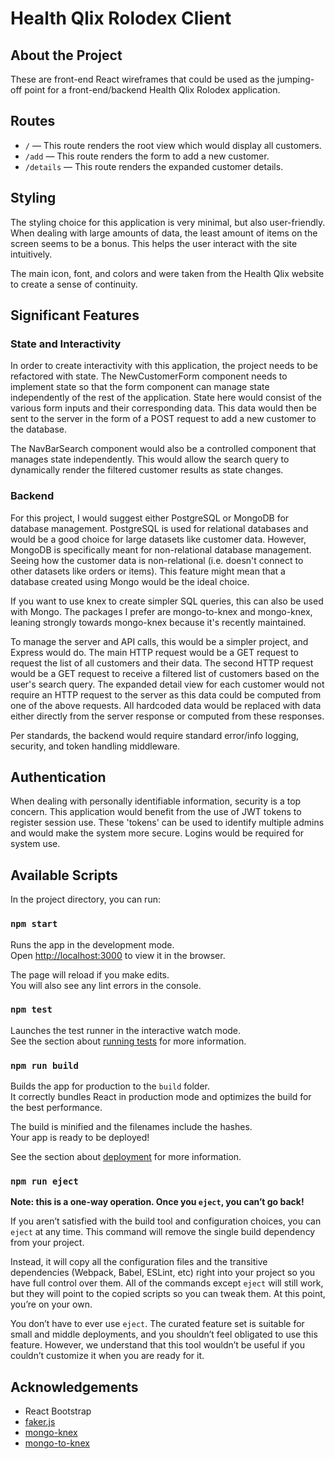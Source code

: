 # Health Qlix Rolodex Client

## About the Project

These are front-end React wireframes that could be used as the jumping-off point for a front-end/backend Health Qlix Rolodex application.

## Routes
- ```/``` — This route renders the root view which would display all customers.
- ```/add``` — This route renders the form to add a new customer.
- ```/details``` — This route renders the expanded customer details.

## Styling

The styling choice for this application is very minimal, but also user-friendly. When dealing with large amounts of data, the least amount of items on the screen seems to be a bonus. This helps the user interact with the site intuitively.

The main icon, font, and colors and were taken from the Health Qlix website to create a sense of continuity.

## Significant Features 

### State and Interactivity
In order to create interactivity with this application, the project needs to be refactored with state. The NewCustomerForm component needs to implement state so that the form component can manage state independently of the rest of the application. State here would consist of the various form inputs and their corresponding data. This data would then be sent to the server in the form of a POST request to add a new customer to the database. 

The NavBarSearch component would also be a controlled component that manages state independently. This would allow the search query to dynamically render the filtered customer results as state changes.

### Backend

For this project, I would suggest either PostgreSQL or MongoDB for database management. PostgreSQL is used for relational databases and would be a good choice for large datasets like customer data. However, MongoDB is specifically meant for non-relational database management. Seeing how the customer data is non-relational (i.e. doesn't connect to other datasets like orders or items). This feature might mean that a database created using Mongo would be the ideal choice.

If you want to use knex to create simpler SQL queries, this can also be used with Mongo. The packages I prefer are mongo-to-knex and mongo-knex, leaning strongly towards mongo-knex because it's recently maintained.

To manage the server and API calls, this would be a simpler project, and Express would do. The main HTTP request would be a GET request to request the list of all customers and their data. The second HTTP request would be a GET request to receive a filtered list of customers based on the user's search query. The expanded detail view for each customer would not require an HTTP request to the server as this data could be computed from one of the above requests. All hardcoded data would be replaced with data either directly from the server response or computed from these responses. 

Per standards, the backend would require standard error/info logging, security, and token handling middleware.

## Authentication
When dealing with personally identifiable information, security is a top concern. This application would benefit from the use of JWT tokens to register session use. These 'tokens' can be used to identify multiple admins and would make the system more secure. Logins would be required for system use.   

## Available Scripts

In the project directory, you can run:

### `npm start`

Runs the app in the development mode.\
Open [http://localhost:3000](http://localhost:3000) to view it in the browser.

The page will reload if you make edits.\
You will also see any lint errors in the console.

### `npm test`

Launches the test runner in the interactive watch mode.\
See the section about [running tests](https://facebook.github.io/create-react-app/docs/running-tests) for more information.

### `npm run build`

Builds the app for production to the `build` folder.\
It correctly bundles React in production mode and optimizes the build for the best performance.

The build is minified and the filenames include the hashes.\
Your app is ready to be deployed!

See the section about [deployment](https://facebook.github.io/create-react-app/docs/deployment) for more information.

### `npm run eject`

**Note: this is a one-way operation. Once you `eject`, you can’t go back!**

If you aren’t satisfied with the build tool and configuration choices, you can `eject` at any time. This command will remove the single build dependency from your project.

Instead, it will copy all the configuration files and the transitive dependencies (Webpack, Babel, ESLint, etc) right into your project so you have full control over them. All of the commands except `eject` will still work, but they will point to the copied scripts so you can tweak them. At this point, you’re on your own.

You don’t have to ever use `eject`. The curated feature set is suitable for small and middle deployments, and you shouldn’t feel obligated to use this feature. However, we understand that this tool wouldn’t be useful if you couldn’t customize it when you are ready for it.

## Acknowledgements

- React Bootstrap
- [faker.js](https://github.com/marak/Faker.js)
- [mongo-knex](https://www.npmjs.com/package/@nexes/mongo-knex)
- [mongo-to-knex](https://www.npmjs.com/package/@nexes/mongo-knex)
